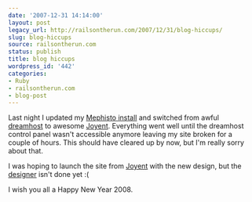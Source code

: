 ```yaml
---
date: '2007-12-31 14:14:00'
layout: post
legacy_url: http://railsontherun.com/2007/12/31/blog-hiccups/
slug: blog-hiccups
source: railsontherun.com
status: publish
title: blog hiccups
wordpress_id: '442'
categories:
- Ruby
- railsontherun.com
- blog-post
---
```


Last night I updated my [Mephisto install](http://mephistoblog.com/) and switched from awful [dreamhost](http://dreamhost.com/) to awesome [Joyent](http://www.joyent.com/). Everything went well until the dreamhost control panel wasn't accessible anymore leaving my site broken for a couple of hours. This should have cleared up by now, but I'm really sorry about that.





I was hoping to launch the site from [Joyent](http://www.joyent.com/) with the new design, but the [designer](http://matthewgist.com/) isn't done yet :(





I wish you all a Happy New Year 2008.
